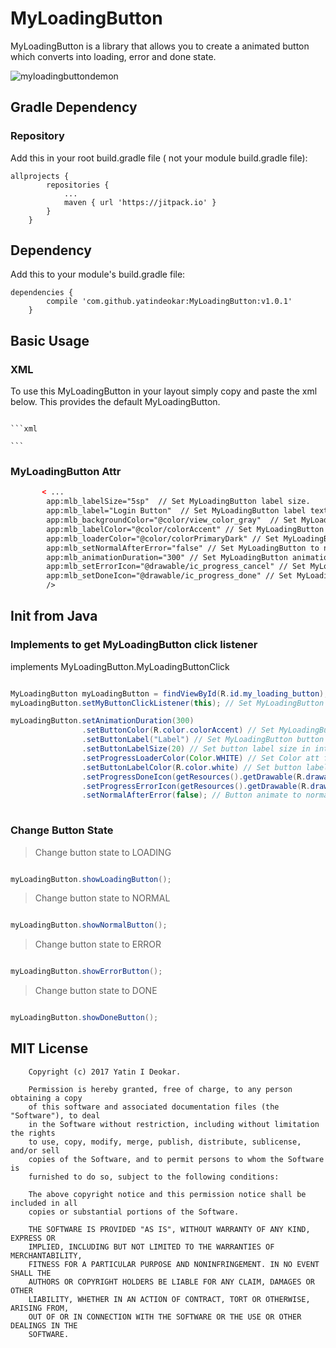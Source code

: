 # MyLoadingButton

MyLoadingButton is a library that allows you to create a animated button which converts into loading, error and done state.


![myloadingbuttondemon](https://user-images.githubusercontent.com/13361899/33232256-c7ed20be-d228-11e7-8894-fbc670a47317.gif)



## Gradle Dependency

### Repository

Add this in your root build.gradle file ( not your module build.gradle file):

```
allprojects {
		repositories {
			...
			maven { url 'https://jitpack.io' }
		}
	}
```

## Dependency

Add this to your module's build.gradle file:

```
dependencies {
		compile 'com.github.yatindeokar:MyLoadingButton:v1.0.1'
	}
```

## Basic Usage

### XML

To use this MyLoadingButton in your layout simply copy and paste the xml below. This provides the default MyLoadingButton.

<code>
```xml
<com.example.myloadingbutton.MyLoadingButton
        android:id="@+id/my_loading_button"
        android:layout_width="wrap_content"
        android:layout_height="wrap_content"
        />
```
</code>

### MyLoadingButton Attr

```xml
       < ...
        app:mlb_labelSize="5sp"  // Set MyLoadingButton label size.
        app:mlb_label="Login Button"  // Set MyLoadingButton label text/name.
        app:mlb_backgroundColor="@color/view_color_gray"  // Set MyLoadingButton custom background color.
        app:mlb_labelColor="@color/colorAccent" // Set MyLoadingButton custom label color.
        app:mlb_loaderColor="@color/colorPrimaryDark" // Set MyLoadingButton loader color.
        app:mlb_setNormalAfterError="false" // Set MyLoadingButton to normal if its in error state, by default true.
        app:mlb_animationDuration="300" // Set MyLoadingButton animation duration.
        app:mlb_setErrorIcon="@drawable/ic_progress_cancel" // Set MyLoadingButton error icon.
        app:mlb_setDoneIcon="@drawable/ic_progress_done" // Set MyLoadingButton done icon.
        />
```

## Init from Java

### Implements to get MyLoadingButton click listener

implements MyLoadingButton.MyLoadingButtonClick

```java

MyLoadingButton myLoadingButton = findViewById(R.id.my_loading_button);
myLoadingButton.setMyButtonClickListener(this); // Set MyLoadingButton click listener

myLoadingButton.setAnimationDuration(300)
                .setButtonColor(R.color.colorAccent) // Set MyLoadingButton custom background color.
                .setButtonLabel("Label") // Set MyLoadingButton button label text.
                .setButtonLabelSize(20) // Set button label size in integer.
                .setProgressLoaderColor(Color.WHITE) // Set Color att for loader color.
                .setButtonLabelColor(R.color.white) // Set button label/text color.
                .setProgressDoneIcon(getResources().getDrawable(R.drawable.ic_progress_done)) // Set MyLoadingButton done icon drawable.
                .setProgressErrorIcon(getResources().getDrawable(R.drawable.ic_progress_cancel)) //Set MyLoadingButton error icon drawable.
                .setNormalAfterError(false); // Button animate to normal state if its in error state ,by default true.
                
```

### Change Button State

> Change button state to LOADING

```java

myLoadingButton.showLoadingButton();

``` 

> Change button state to NORMAL

```java

myLoadingButton.showNormalButton();

```

> Change button state to ERROR

```java

myLoadingButton.showErrorButton();

```

> Change button state to DONE

```java

myLoadingButton.showDoneButton();

```


## MIT License


        Copyright (c) 2017 Yatin I Deokar.

        Permission is hereby granted, free of charge, to any person obtaining a copy
        of this software and associated documentation files (the "Software"), to deal
        in the Software without restriction, including without limitation the rights
        to use, copy, modify, merge, publish, distribute, sublicense, and/or sell
        copies of the Software, and to permit persons to whom the Software is
        furnished to do so, subject to the following conditions:

        The above copyright notice and this permission notice shall be included in all
        copies or substantial portions of the Software.

        THE SOFTWARE IS PROVIDED "AS IS", WITHOUT WARRANTY OF ANY KIND, EXPRESS OR
        IMPLIED, INCLUDING BUT NOT LIMITED TO THE WARRANTIES OF MERCHANTABILITY,
        FITNESS FOR A PARTICULAR PURPOSE AND NONINFRINGEMENT. IN NO EVENT SHALL THE
        AUTHORS OR COPYRIGHT HOLDERS BE LIABLE FOR ANY CLAIM, DAMAGES OR OTHER
        LIABILITY, WHETHER IN AN ACTION OF CONTRACT, TORT OR OTHERWISE, ARISING FROM,
        OUT OF OR IN CONNECTION WITH THE SOFTWARE OR THE USE OR OTHER DEALINGS IN THE
        SOFTWARE.
